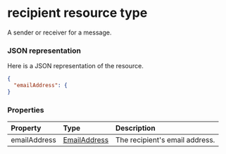 # recipient resource type

A sender or receiver for a message.

### JSON representation

Here is a JSON representation of the resource.

<!-- {
  "blockType": "resource",
  "optionalProperties": [

  ],
  "@odata.type": "microsoft.graph.recipient"
}-->

```json
{
  "emailAddress": {
}

```
### Properties
| Property	   | Type	|Description|
|:---------------|:--------|:----------|
|emailAddress|[EmailAddress](emailaddress.md)|The recipient's email address.|

<!-- uuid: 8fcb5dbc-d5aa-4681-8e31-b001d5168d79
2015-10-25 14:57:30 UTC -->
<!-- {
  "type": "#page.annotation",
  "description": "recipient resource",
  "keywords": "",
  "section": "documentation",
  "tocPath": ""
}-->
